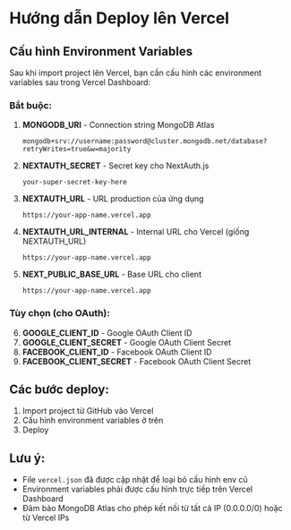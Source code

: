 # Hướng dẫn Deploy lên Vercel

## Cấu hình Environment Variables

Sau khi import project lên Vercel, bạn cần cấu hình các environment variables sau trong Vercel Dashboard:

### Bắt buộc:
1. **MONGODB_URI** - Connection string MongoDB Atlas
   ```
   mongodb+srv://username:password@cluster.mongodb.net/database?retryWrites=true&w=majority
   ```

2. **NEXTAUTH_SECRET** - Secret key cho NextAuth.js
   ```
   your-super-secret-key-here
   ```

3. **NEXTAUTH_URL** - URL production của ứng dụng
   ```
   https://your-app-name.vercel.app
   ```

4. **NEXTAUTH_URL_INTERNAL** - Internal URL cho Vercel (giống NEXTAUTH_URL)
   ```
   https://your-app-name.vercel.app
   ```

5. **NEXT_PUBLIC_BASE_URL** - Base URL cho client
   ```
   https://your-app-name.vercel.app
   ```

### Tùy chọn (cho OAuth):
6. **GOOGLE_CLIENT_ID** - Google OAuth Client ID
7. **GOOGLE_CLIENT_SECRET** - Google OAuth Client Secret
8. **FACEBOOK_CLIENT_ID** - Facebook OAuth Client ID
9. **FACEBOOK_CLIENT_SECRET** - Facebook OAuth Client Secret

## Các bước deploy:

1. Import project từ GitHub vào Vercel
2. Cấu hình environment variables ở trên
3. Deploy

## Lưu ý:
- File `vercel.json` đã được cập nhật để loại bỏ cấu hình env cũ
- Environment variables phải được cấu hình trực tiếp trên Vercel Dashboard
- Đảm bảo MongoDB Atlas cho phép kết nối từ tất cả IP (0.0.0.0/0) hoặc từ Vercel IPs